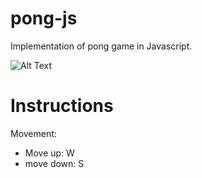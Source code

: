 # pong-js

Implementation of pong game in Javascript.

![Alt Text](https://media.giphy.com/media/VEQmQVg2YR25fvfsp5/giphy.gif)

# Instructions

Movement:
* Move up: W
* move down: S
